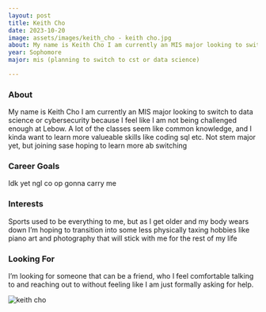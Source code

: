 ```yaml
---
layout: post
title: Keith Cho 
date: 2023-10-20
image: assets/images/keith_cho - keith cho.jpg
about: My name is Keith Cho I am currently an MIS major looking to switch to data science or cybersecurity because I feel like I am not being challenged enough at Lebow. A lot of the classes seem like common knowledge, and I kinda want to learn more valueable skills like coding sql etc. Not stem major yet, but joining sase hoping to learn more ab switching
year: Sophomore
major: mis (planning to switch to cst or data science)

---
```


### About

My name is Keith Cho I am currently an MIS major looking to switch to data science or cybersecurity because I feel like I am not being challenged enough at Lebow. A lot of the classes seem like common knowledge, and I kinda want to learn more valueable skills like coding sql etc. Not stem major yet, but joining sase hoping to learn more ab switching

### Career Goals

Idk yet ngl co op gonna carry me

### Interests

Sports used to be everything to me, but as I get older and my body wears down I’m hoping to transition into some less physically taxing hobbies like piano art and photography that will stick with me for the rest of my life

### Looking For

I’m looking for someone that can be a friend, who I feel comfortable talking to and reaching out to without feeling like I am just formally asking for help. 

<div class="text-center my-5">
    <img src="https://sase-drexel.github.io/mentorship-2023/assets/images/keith_cho - keith cho.jpg" alt="keith cho" class="rounded post-img" />
</div>
